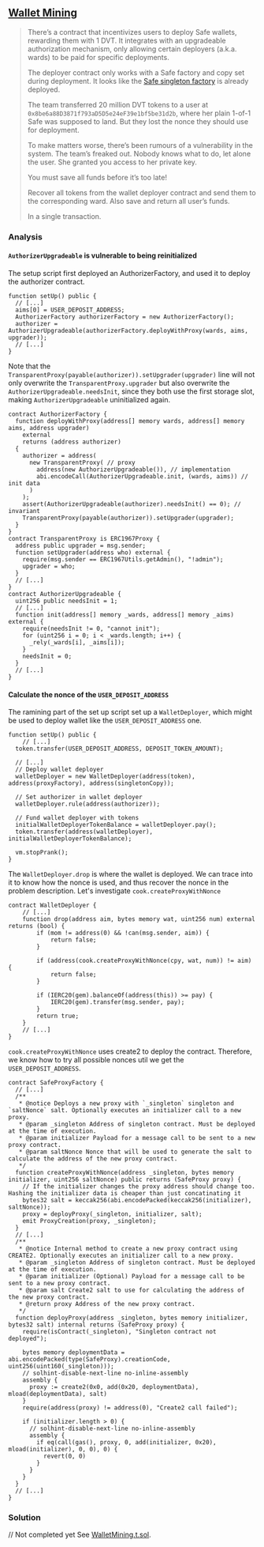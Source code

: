 ## [Wallet Mining](https://www.damnvulnerabledefi.xyz/challenges/wallet-mining/)

> There’s a contract that incentivizes users to deploy Safe wallets, rewarding them with 1 DVT. It integrates with an upgradeable authorization mechanism, only allowing certain deployers (a.k.a. wards) to be paid for specific deployments.
>
> The deployer contract only works with a Safe factory and copy set during deployment. It looks like the [Safe singleton factory](https://github.com/safe-global/safe-singleton-factory) is already deployed.
>
> The team transferred 20 million DVT tokens to a user at `0x8be6a88D3871f793aD5D5e24eF39e1bf5be31d2b`, where her plain 1-of-1 Safe was supposed to land. But they lost the nonce they should use for deployment.
>
> To make matters worse, there’s been rumours of a vulnerability in the system. The team’s freaked out. Nobody knows what to do, let alone the user. She granted you access to her private key.
>
> You must save all funds before it’s too late!
>
> Recover all tokens from the wallet deployer contract and send them to the corresponding ward. Also save and return all user’s funds.
>
> In a single transaction.



### Analysis

#### `AuthorizerUpgradeable` is vulnerable to being reinitialized

The setup script first deployed an AuthorizerFactory, and used it to deploy the authorizer contract.

```solidity
function setUp() public {
  // [...]
  aims[0] = USER_DEPOSIT_ADDRESS;
  AuthorizerFactory authorizerFactory = new AuthorizerFactory();
  authorizer = AuthorizerUpgradeable(authorizerFactory.deployWithProxy(wards, aims, upgrader));
  // [...]
}
```

Note that the `TransparentProxy(payable(authorizer)).setUpgrader(upgrader)` line will not only overwrite the `TransparentProxy.upgrader` but also overwrite the `AuthorizerUpgradeable.needsInit`, since they both use the first storage slot, making `AuthorizerUpgradeable` uninitialized again.

```solidity
contract AuthorizerFactory {
  function deployWithProxy(address[] memory wards, address[] memory aims, address upgrader)
    external
    returns (address authorizer)
  {
    authorizer = address(
      new TransparentProxy( // proxy
        address(new AuthorizerUpgradeable()), // implementation
        abi.encodeCall(AuthorizerUpgradeable.init, (wards, aims)) // init data
      )
    );
    assert(AuthorizerUpgradeable(authorizer).needsInit() == 0); // invariant
    TransparentProxy(payable(authorizer)).setUpgrader(upgrader);
  }
}
contract TransparentProxy is ERC1967Proxy {
  address public upgrader = msg.sender;
  function setUpgrader(address who) external {
    require(msg.sender == ERC1967Utils.getAdmin(), "!admin");
    upgrader = who;
  }
  // [...]
}
contract AuthorizerUpgradeable {
  uint256 public needsInit = 1;
  // [...]
  function init(address[] memory _wards, address[] memory _aims) external {
    require(needsInit != 0, "cannot init");
    for (uint256 i = 0; i < _wards.length; i++) {
      _rely(_wards[i], _aims[i]);
    }
    needsInit = 0;
  }
  // [...]
}
```

#### Calculate the nonce of the `USER_DEPOSIT_ADDRESS`

The ramining part of the set up script set up a `WalletDeployer`, which might be used to deploy wallet like the `USER_DEPOSIT_ADDRESS` one.

```solidity
function setUp() public {
	// [...]
  token.transfer(USER_DEPOSIT_ADDRESS, DEPOSIT_TOKEN_AMOUNT);

  // [...]
  // Deploy wallet deployer
  walletDeployer = new WalletDeployer(address(token), address(proxyFactory), address(singletonCopy));

  // Set authorizer in wallet deployer
  walletDeployer.rule(address(authorizer));

  // Fund wallet deployer with tokens
  initialWalletDeployerTokenBalance = walletDeployer.pay();
  token.transfer(address(walletDeployer), initialWalletDeployerTokenBalance);

  vm.stopPrank();
}
```

The `WalletDeployer.drop` is where the wallet is deployed. We can trace into it to know how the nonce is used, and thus recover the nonce in the problem description. Let's investigate `cook.createProxyWithNonce`

```solidity
contract WalletDeployer {
    // [...]
    function drop(address aim, bytes memory wat, uint256 num) external returns (bool) {
        if (mom != address(0) && !can(msg.sender, aim)) {
            return false;
        }

        if (address(cook.createProxyWithNonce(cpy, wat, num)) != aim) {
            return false;
        }

        if (IERC20(gem).balanceOf(address(this)) >= pay) {
            IERC20(gem).transfer(msg.sender, pay);
        }
        return true;
    }
    // [...]
}
```

`cook.createProxyWithNonce` uses create2 to deploy the contract. Therefore, we know how to try all possible nonces util we get the `USER_DEPOSIT_ADDRESS`.

```solidity
contract SafeProxyFactory {
  // [...]
  /**
   * @notice Deploys a new proxy with `_singleton` singleton and `saltNonce` salt. Optionally executes an initializer call to a new proxy.
   * @param _singleton Address of singleton contract. Must be deployed at the time of execution.
   * @param initializer Payload for a message call to be sent to a new proxy contract.
   * @param saltNonce Nonce that will be used to generate the salt to calculate the address of the new proxy contract.
   */
  function createProxyWithNonce(address _singleton, bytes memory initializer, uint256 saltNonce) public returns (SafeProxy proxy) {
    // If the initializer changes the proxy address should change too. Hashing the initializer data is cheaper than just concatinating it
    bytes32 salt = keccak256(abi.encodePacked(keccak256(initializer), saltNonce));
    proxy = deployProxy(_singleton, initializer, salt);
    emit ProxyCreation(proxy, _singleton);
  }
  // [...]
  /**
   * @notice Internal method to create a new proxy contract using CREATE2. Optionally executes an initializer call to a new proxy.
   * @param _singleton Address of singleton contract. Must be deployed at the time of execution.
   * @param initializer (Optional) Payload for a message call to be sent to a new proxy contract.
   * @param salt Create2 salt to use for calculating the address of the new proxy contract.
   * @return proxy Address of the new proxy contract.
   */
  function deployProxy(address _singleton, bytes memory initializer, bytes32 salt) internal returns (SafeProxy proxy) {
    require(isContract(_singleton), "Singleton contract not deployed");

    bytes memory deploymentData = abi.encodePacked(type(SafeProxy).creationCode, uint256(uint160(_singleton)));
    // solhint-disable-next-line no-inline-assembly
    assembly {
      proxy := create2(0x0, add(0x20, deploymentData), mload(deploymentData), salt)
    }
    require(address(proxy) != address(0), "Create2 call failed");

    if (initializer.length > 0) {
      // solhint-disable-next-line no-inline-assembly
      assembly {
        if eq(call(gas(), proxy, 0, add(initializer, 0x20), mload(initializer), 0, 0), 0) {
          revert(0, 0)
        }
      }
    }
  }
  // [...]
}
```

### Solution
// Not completed yet
See [WalletMining.t.sol](./WalletMining.t.sol#L127).